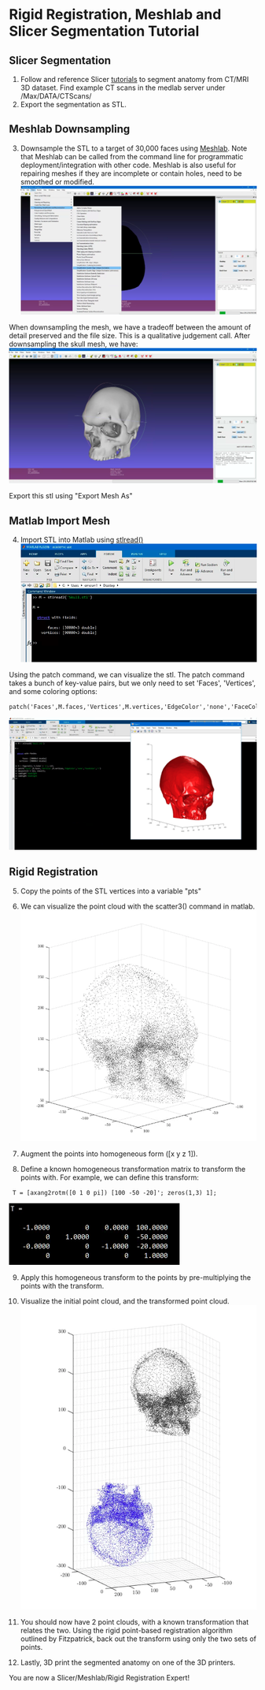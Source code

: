 # Rigid Registration, Meshlab and Slicer Segmentation Tutorial

## Slicer Segmentation
1. Follow and reference Slicer [tutorials](https://slicer.readthedocs.io/en/latest/user_guide/image_segmentation.html) to segment anatomy from CT/MRI 3D dataset. Find example CT scans in the medlab server under /Max/DATA/CTScans/
2. Export the segmentation as STL.

## Meshlab Downsampling
3. Downsample the STL to a target of 30,000 faces using [Meshlab](https://www.meshlab.net/). Note that Meshlab can be called from the command line for programmatic deployment/integration with other code. Meshlab is also useful for repairing meshes if they are incomplete or contain holes, need to be smoothed or modified.
![meshlab_screenshot](/imgs/meshlab_downsample.png)

When downsampling the mesh, we have a tradeoff between the amount of detail preserved and the file size. This is a qualitative judgement call. After downsampling the skull mesh, we have:
![downsampled_skull](/imgs/downsampled_skull.png)

Export this stl using "Export Mesh As"

## Matlab Import Mesh
4. Import STL into Matlab using [stlread()](https://www.mathworks.com/matlabcentral/fileexchange/22409-stl-file-reader)
![mesh_matlab](/imgs/mesh_matlab.png)

Using the patch command, we can visualize the stl. The patch command takes a bunch of key-value pairs, but we only need to set 'Faces', 'Vertices', and some coloring options:
```
patch('Faces',M.faces,'Vertices',M.vertices,'EdgeColor','none','FaceColor','r')
```
![render_mesh_matlab](/imgs/render_mesh_matlab.png)

## Rigid Registration
5. Copy the points of the STL vertices into a variable "pts"
6. We can visualize the point cloud with the scatter3() command in matlab.
![skull_ptcloud](/imgs/pointcloud_matlab.png)

7. Augment the points into homogeneous form ([x y z 1]).
8. Define a known homogeneous transformation matrix to transform the points with. For example, we can define this transform:
```
 T = [axang2rotm([0 1 0 pi]) [100 -50 -20]'; zeros(1,3) 1];
```

![known_tform](/imgs/known_tform.png)

9. Apply this homogeneous transform to the points by pre-multiplying the points with the transform.
10. Visualize the initial point cloud, and the transformed point cloud.
![tformed_pts](/imgs/tformed_pts.png)

11. You should now have 2 point clouds, with a known transformation that relates the two. Using the rigid point-based registration algorithm outlined by Fitzpatrick, back out the transform using only the two sets of points.
12. Lastly, 3D print the segmented anatomy on one of the 3D printers.

You are now a Slicer/Meshlab/Rigid Registration Expert!
